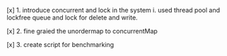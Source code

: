 [x] 1. introduce concurrent and lock in the system 
    i. used thread pool and lockfree queue and lock for delete and write.

[x] 2. fine graied the unordermap to concurrentMap

[x] 3. create script for benchmarking
